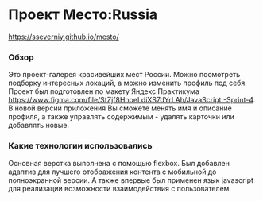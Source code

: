 # Проект Место:Russia
https://sseverniy.github.io/mesto/
### Обзор

Это проект-галерея красивейших мест России. Можно посмотреть подборку интересных локаций, а можно изменить профиль под себя. Проект был подготовлен по макету Яндекс Практикума https://www.figma.com/file/StZjf8HnoeLdiXS7dYrLAh/JavaScript.-Sprint-4. В новой версии приложения Вы сможете менять имя и описание профиля, а также управлять содержимым - удалять карточки или добавлять новые. 

### Какие технологии использовались

Основная верстка выполнена с помощью flexbox. Был добавлен адаптив для лучшего отображения контента с мобильной до полноэкранной версии. А также впервые был применен язык javascript для реализации возможности взаимодействия с пользователем. 
